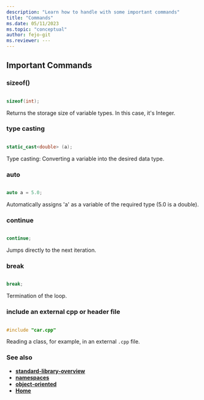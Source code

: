 ```yaml
---
description: "Learn how to handle with some important commands"
title: "Commands"
ms.date: 05/11/2023
ms.topic: "conceptual"
author: fejo-git
ms.reviewer: ---
---
```


## Important Commands

### sizeof()

```cpp

sizeof(int);

```

Returns the storage size of variable types. In this case, it's Integer.

### type casting

```cpp

static_cast<double> (a);

```

Type casting: Converting a variable into the desired data type.

### auto

```cpp

auto a = 5.0;

```

Automatically assigns 'a' as a variable of the required type (5.0 is a double).

### continue

```cpp

continue;

```

Jumps directly to the next iteration.

### break

```cpp

break;

```

Termination of the loop.

### include an external cpp or header file

```cpp

#include "car.cpp"

```

Reading a class, for example, in an external `.cpp` file.

### See also

- **[standard-library-overview](../docs/standard_library_overview.md)**
- **[namespaces](../docs/namespaces.md)**
- **[object-oriented](../docs/object_oriented.md)**
- **[Home](../README.md)**
